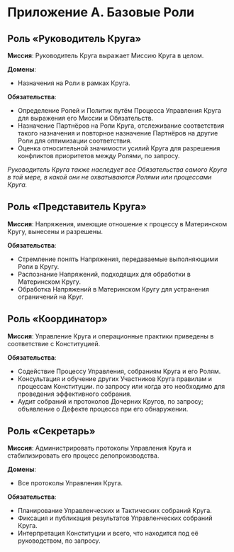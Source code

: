 # Приложение А. Базовые Роли

## Роль «Руководитель Круга»

**Миссия**: Руководитель Круга выражает Миссию Круга в целом.

**Домены**:
- Назначения на Роли в рамках Круга.

**Обязательства**:
- Определение Ролей и Политик путём Процесса Управления Круга для выражения его Миссии и Обязательств.
- Назначение Партнёров на Роли Круга, отслеживание соответствия такого назначения и повторное назначение Партнёров на другие Роли для оптимизации соответствия.
- Оценка относительной значимости усилий Круга для разрешения конфликтов приоритетов между Ролями, по запросу.

_Руководитель Круга также наследует все Обязательства самого Круга в той мере, в какой они не охватываются Ролями или процессами Круга._


## Роль «Представитель Круга»

**Миссия**: Напряжения, имеющие отношение к процессу в Материнском Кругу, вынесены и разрешены.

**Обязательства**:
- Стремление понять Напряжения, передаваемые выполняющими Роли в Кругу.
- Распознание Напряжений, подходящих для обработки в Материнском Кругу.
- Обработка Напряжений в Материнском Кругу для устранения ограничений на Круг.


## Роль «Координатор»

**Миссия**: Управление Круга и операционные практики приведены в соответствие с Конституцией.

**Обязательства**:
- Содействие Процессу Управления, собраниям Круга и его Ролям.
- Консультация и обучение других Участников Круга правилам и процессам Конституции. по запросу или когда это необходимо для проведения эффективного собрания.
- Аудит собраний и протоколов Дочерних Кругов, по запросу; объявление о Дефекте процесса при его обнаружении.


## Роль «Секретарь»

**Миссия**: Администрировать протоколы Управления Круга и стабилизировать его процесс делопроизводства.

**Домены**:
- Все протоколы Управления Круга.

**Обязательства**:
- Планирование Управленческих и Тактических собраний Круга.
- Фиксация и публикация результатов Управленческих собраний Круга.
- Интерпретация Конституции и всего, что находится под её руководством, по запросу.
